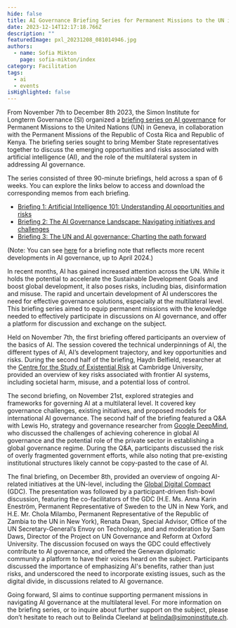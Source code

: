 ```yaml
---
hide: false
title: AI Governance Briefing Series for Permanent Missions to the UN in Geneva
date: 2023-12-14T12:17:18.766Z
description: ""
featuredImage: pxl_20231208_081014946.jpg
authors:
  - name: Sofia Mikton
    page: sofia-mikton/index
category: Facilitation
tags:
  - ai
  - events
isHighlighted: false
---
```

From November 7th to December 8th 2023, the Simon Institute for Longterm Governance (SI) organized a [briefing series on AI governance](https://drive.google.com/file/d/1aSR-gq6xEN4n1XwAudateSiFig_ihMG2/view?usp=drive_link) for Permanent Missions to the United Nations (UN) in Geneva, in collaboration with the Permanent Missions of the Republic of Costa Rica and Republic of Kenya. The briefing series sought to bring Member State representatives together to discuss the emerging opportunities and risks associated with artificial intelligence (AI), and the role of the multilateral system in addressing AI governance. 

The series consisted of three 90-minute briefings, held across a span of 6 weeks. You can explore the links below to access and download the corresponding memos from each briefing.

* [Briefing 1: Artificial Intelligence 101: Understanding AI opportunities and risks](https://drive.google.com/file/d/1gADNnjvC25eegvXxEHqRq_IWOa6xKvJi/view?usp=drive_link)
* [Briefing 2: The AI Governance Landscape: Navigating initiatives and challenges](https://drive.google.com/file/d/1_ieAGZSXaNjjQhEBNdn7Jn-LV3rJtODn/view?usp=drive_link)
* [Briefing 3: The UN and AI governance: Charting the path forward](https://drive.google.com/file/d/1DeDVP3jksRYcXCq7gPAJbFZdEkPKpcUl/view?usp=drive_link)

(Note: You can see [here](https://drive.google.com/file/d/1htQkPBLSzxYGdNAVi8eSwGe4VDr_MGF5/view?usp=sharing) for a briefing note that reflects more recent developments in AI governance, up to April 2024.)

In recent months, AI has gained increased attention across the UN. While it holds the potential to accelerate the Sustainable Development Goals and boost global development, it also poses risks, including bias, disinformation and misuse. The rapid and uncertain development of AI underscores the need for effective governance solutions, especially at the multilateral level. This briefing series aimed to equip permanent missions with the knowledge needed to effectively participate in discussions on AI governance, and offer a platform for discussion and exchange on the subject. 

Held on November 7th, the first briefing offered participants an overview of the basics of AI. The session covered the technical underpinnings of AI, the different types of AI, AI’s development trajectory, and key opportunities and risks. During the second half of the briefing, Haydn Belfield, researcher at the [Centre for the Study of Existential Risk](https://www.cser.ac.uk/) at Cambridge University, provided an overview of key risks associated with frontier AI systems, including societal harm, misuse, and a potential loss of control. 

The second briefing, on November 21st, explored strategies and frameworks for governing AI at a multilateral level. It covered key governance challenges, existing initiatives, and proposed models for international AI governance. The second half of the briefing featured a Q&A with Lewis Ho, strategy and governance researcher from [Google DeepMind](https://deepmind.google/discover/blog/exploring-institutions-for-global-ai-governance/), who discussed the challenges of achieving coherence in global AI governance and the potential role of the private sector in establishing a global governance regime. During the Q&A, participants discussed the risk of overly fragmented government efforts, while also noting that pre-existing institutional structures likely cannot be copy-pasted to the case of AI. 

The final briefing, on December 8th, provided an overview of ongoing AI-related initiatives at the UN-level, including the [Global Digital Compact](https://www.un.org/techenvoy/global-digital-compact) (GDC). The presentation was followed by a participant-driven fish-bowl discussion, featuring the co-facilitators of the GDC (H.E. Ms. Anna Karin Eneström, Permanent Representative of Sweden to the UN in New York, and H.E. Mr. Chola Milambo, Permanent Representative of the Republic of Zambia to the UN in New York), Renata Dwan, Special Advisor, Office of the UN Secretary-General’s Envoy on Technology, and and moderation by Sam Daws, Director of the Project on UN Governance and Reform at Oxford University. The discussion focused on ways the GDC could effectively contribute to AI governance, and offered the Genevan diplomatic community a platform to have their voices heard on the subject. Participants discussed the importance of emphasizing AI's benefits, rather than just risks, and underscored the need to incorporate existing issues, such as the digital divide, in discussions related to AI governance. 

Going forward, SI aims to continue supporting permanent missions in navigating AI governance at the multilateral level. For more information on the briefing series, or to inquire about further support on the subject, please don’t hesitate to reach out to Belinda Cleeland at [belinda@simoninstitute.ch](mailto:belinda@simoninstitute.ch).